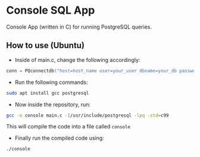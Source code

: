 # Console SQL App

Console App (written in C) for running PostgreSQL queries.

## How to use (Ubuntu)

- Inside of main.c, change the following accordingly:

```C
conn = PQconnectdb("host=host_name user=your_user dbname=your_db password=your_password");
```

- Run the following commands:

```bash
sudo apt install gcc postgresql
```

- Now inside the repository, run:

```bash
gcc -o console main.c -I/usr/include/postgresql -lpq -std=c99
```

This will compile the code into a file called `console`

- Finally run the compiled code using:

```bash
./console
```
